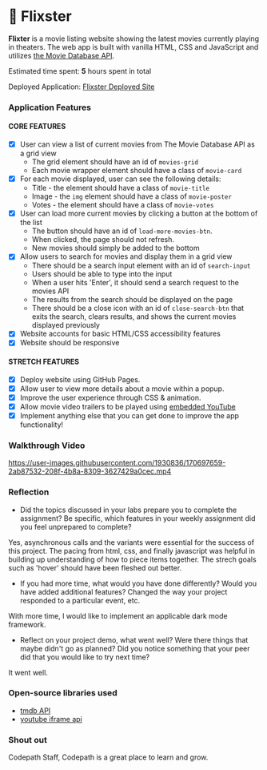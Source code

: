 # 🍿 Flixster

**Flixter** is a movie listing website showing the latest movies currently playing in theaters. The web app is built with vanilla HTML, CSS and JavaScript and utilizes [the Movie Database API](https://developers.themoviedb.org/3/getting-started/introduction).

Estimated time spent: **5** hours spent in total

Deployed Application: [Flixster Deployed Site](https://flixster-web.netlify.app/)

### Application Features

#### CORE FEATURES

- [x] User can view a list of current movies from The Movie Database API as a grid view
  - The grid element should have an id of `movies-grid`
  - Each movie wrapper element should have a class of `movie-card`
- [x] For each movie displayed, user can see the following details:
  - Title - the element should have a class of `movie-title`
  - Image - the `img` element should have a class of `movie-poster`
  - Votes - the element should have a class of `movie-votes`
- [x] User can load more current movies by clicking a button at the bottom of the list
  - The button should have an id of `load-more-movies-btn`.
  - When clicked, the page should not refresh.
  - New movies should simply be added to the bottom
- [x] Allow users to search for movies and display them in a grid view
  - There should be a search input element with an id of `search-input`
  - Users should be able to type into the input
  - When a user hits 'Enter', it should send a search request to the movies API
  - The results from the search should be displayed on the page
  - There should be a close icon with an id of `close-search-btn` that exits the search, clears results, and shows the current movies displayed previously
- [x] Website accounts for basic HTML/CSS accessibility features
- [x] Website should be responsive

#### STRETCH FEATURES

- [x] Deploy website using GitHub Pages. 
- [x] Allow user to view more details about a movie within a popup.
- [x] Improve the user experience through CSS & animation.
- [x] Allow movie video trailers to be played using [embedded YouTube](https://support.google.com/youtube/answer/171780?hl=en)
- [x] Implement anything else that you can get done to improve the app functionality!

### Walkthrough Video

https://user-images.githubusercontent.com/1930836/170697659-2ab87532-208f-4b8a-8309-3627429a0cec.mp4

### Reflection

* Did the topics discussed in your labs prepare you to complete the assignment? Be specific, which features in your weekly assignment did you feel unprepared to complete?

Yes, asynchronous calls and the variants were essential for the success of this project. The pacing from html, css, and finally javascript was helpful in building up understanding of how to piece items together. The strech goals such as 'hover' should have been fleshed out better.

* If you had more time, what would you have done differently? Would you have added additional features? Changed the way your project responded to a particular event, etc.
  
With more time, I would like to implement an applicable dark mode framework.

* Reflect on your project demo, what went well? Were there things that maybe didn't go as planned? Did you notice something that your peer did that you would like to try next time?

It went well.

### Open-source libraries used

- [tmdb API](https://developers.themoviedb.org/3/getting-started/introduction)
- [youtube iframe api](https://developers.google.com/youtube/iframe_api_reference)

### Shout out

Codepath Staff, Codepath is a great place to learn and grow.



